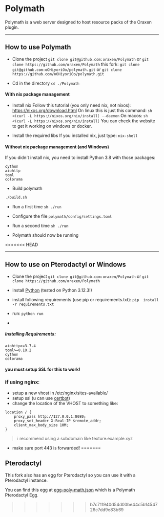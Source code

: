 # Polymath

Polymath is a web server designed to host resource packs of the Oraxen plugin.
__ __
## How to use Polymath

- Clone the project
``git clone git@github.com:oraxen/Polymath`` or ``git clone https://github.com/oraxen/Polymath``
this fork: ``git clone git@github.com:oOHiyoriOo/polymath.git`` or ``git clone https://github.com/oOHiyoriOo/polymath.git``

- Cd in the directory
``cd ./Polymath``

#### With nix package management
- Install nix
Follow this tutorial (you only need nix, not nixos): https://nixos.org/download.html
On linux this is just this command:
``sh <(curl -L https://nixos.org/nix/install) --daemon``
On macos:
``sh <(curl -L https://nixos.org/nix/install)``
You can check the website to get it working on windows or docker.

- Install the required libs
If you installed nix, just type:
``nix-shell``

#### Without nix package management (and Windows)
If you didn't install nix, you need to install Python 3.8 with those packages:
```
cython
aiohttp
toml
colorama
```

- Build polymath
```sh
./build.sh
```

- Run a first time
``sh
./run``

- Configure the file ``polymath/config/settings.toml``

- Run a second time
``sh
./run``

- Polymath should now be running

<<<<<<< HEAD
__ __
## How to use on Pterodactyl or Windows

- Clone the project
``git clone git@github.com:oraxen/Polymath`` or ``git clone https://github.com/oraxen/Polymath``

- Install [Python](https://python.org) (tested on Python 3.12.3!)

- install following requirements (use pip or requirements.txt):
``pip  install -r requirements.txt``

- run:  `python run`
- 
##### Installing Requirements:
```
aiohttp>=3.7.4
toml>=0.10.2
cython
colorama
```
#### you **must** setup SSL for this to work! 

### if using nginx:
- setup a new vhost in /etc/nginx/sites-available/
- setup ssl (u can use [certbot](https://certbot.eff.org/))
- change the location of the VHOST to something like: 
```nginx
location / {
    proxy_pass http://127.0.0.1:8080;
    proxy_set_header X-Real-IP $remote_addr;
    client_max_body_size 10M;
}
```
> i recommend using a subdomain like texture.example.xyz
- make sure port 443 is forwarded!
=======
## Pterodactyl
This fork also has an egg for Pterodactyl so you can use it with a Pterodactyl instance.

You can find this egg at [egg-poly-math.json](https://github.com/PlasHost/polymath/blob/master/egg-poly-math.json) which is a Polymath Pterodactyl Egg.
>>>>>>> b7c711940d54d00be44c5b1454726c7dd9e83b69
